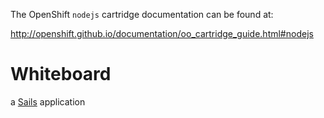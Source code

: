 
The OpenShift `nodejs` cartridge documentation can be found at:

http://openshift.github.io/documentation/oo_cartridge_guide.html#nodejs
# Whiteboard

a [Sails](http://sailsjs.org) application